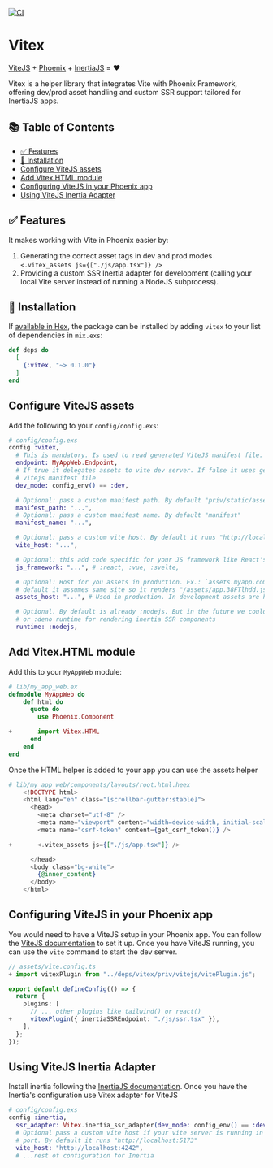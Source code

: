 [![CI](https://github.com/andresgutgon/vitex/actions/workflows/ci.yml/badge.svg?branch=main)](https://github.com/andresgutgon/vitex/actions/workflows/ci.yml)

# Vitex

[ViteJS](http://vite.dev/) + [Phoenix](https://www.phoenixframework.org/) + [InertiaJS](https://github.com/inertiajs/inertia-phoenix) = ❤️

Vitex is a helper library that integrates Vite with Phoenix Framework, offering dev/prod asset handling and custom SSR support tailored for InertiaJS apps.

## 📚 Table of Contents

- [✅ Features](#-features)
- [🚀 Installation](#-installation)
- [Configure ViteJS assets](#configure-vitejs-assets)
- [Add Vitex.HTML module](#add-vitexhtml-module)
- [Configuring ViteJS in your Phoenix app](#configuring-vitejs-in-your-phoenix-app)
- [Using ViteJS Inertia Adapter](#using-vitejs-inertia-adapter)

## ✅ Features
It makes working with Vite in Phoenix easier by:

1. Generating the correct asset tags in dev and prod modes `<.vitex_assets js={["./js/app.tsx"]} />`
2. Providing a custom SSR Inertia adapter for development (calling your local Vite server instead of running a NodeJS subprocess).

## 🚀 Installation

If [available in Hex](https://hex.pm/docs/publish), the package can be installed
by adding `vitex` to your list of dependencies in `mix.exs`:

```elixir
def deps do
  [
    {:vitex, "~> 0.1.0"}
  ]
end
```

## Configure ViteJS assets

Add the following to your `config/config.exs`:

```elixir
# config/config.exs
config :vitex,
  # This is mandatory. Is used to read generated ViteJS manifest file.
  endpoint: MyAppWeb.Endpoint,
  # If true it delegates assets to vite dev server. If false it uses generated
  # vitejs manifest file
  dev_mode: config_env() == :dev,

  # Optional: pass a custom manifest path. By default "priv/static/assets"
  manifest_path: "...",
  # Optional: pass a custom manifest name. By default "manifest"
  manifest_name: "...",

  # Optional: pass a custom vite host. By default it runs "http://localhost:5173"
  vite_host: "...",

  # Optional: this add code specific for your JS framework like React's refresh
  js_framework: "...", # :react, :vue, :svelte,

  # Optional: Host for you assets in production. Ex.: `assets.myapp.com`. By
  # default it assumes same site so it renders "/assets/app.38FTlhdd.js"
  assets_host: "...", # Used in production. In development assets are handled by Vite dev server

  # Optional. By default is already :nodejs. But in the future we could add :bun
  # or :deno runtime for rendering inertia SSR components
  runtime: :nodejs,
```

## Add Vitex.HTML module

Add this to your `MyAppWeb` module:

```elixir
# lib/my_app_web.ex
defmodule MyAppWeb do
    def html do
      quote do
        use Phoenix.Component

+       import Vitex.HTML
      end
    end
end
```

Once the HTML helper is added to your app you can use the assets helper

```elixir
# lib/my_app_web/components/layouts/root.html.heex
    <!DOCTYPE html>
    <html lang="en" class="[scrollbar-gutter:stable]">
      <head>
        <meta charset="utf-8" />
        <meta name="viewport" content="width=device-width, initial-scale=1" />
        <meta name="csrf-token" content={get_csrf_token()} />

+       <.vitex_assets js={["./js/app.tsx"]} />

      </head>
      <body class="bg-white">
        {@inner_content}
      </body>
    </html>
```

## Configuring ViteJS in your Phoenix app

You would need to have a ViteJS setup in your Phoenix app. You can follow the [ViteJS documentation](https://vitejs.dev/guide/) to set it up. Once you have ViteJS running, you can use the `vite` command to start the dev server.

```typescript
// assets/vite.config.ts
+ import vitexPlugin from "../deps/vitex/priv/vitejs/vitePlugin.js";

export default defineConfig(() => {
  return {
    plugins: [
      // ... other plugins like tailwind() or react()
+     vitexPlugin({ inertiaSSREndpoint: "./js/ssr.tsx" }),
    ],
  };
});
```

## Using ViteJS Inertia Adapter

Install inertia following the [InertiaJS documentation](https://github.com/inertiajs/inertia-phoenix?tab=readme-ov-file#installation). Once you have the Inertia's configuration use Vitex adapter for ViteJS

```elixir
# config/config.exs
config :inertia,
  ssr_adapter: Vitex.inertia_ssr_adapter(dev_mode: config_env() == :dev),
  # Optional pass a custom vite host if your vite server is running in another
  # port. By default it runs "http://localhost:5173"
  vite_host: "http://localhost:4242",
  # ...rest of configuration for Inertia
```
